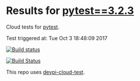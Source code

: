 # Results for [pytest==3.2.3](https://devpi.net/nicoddemus/dev/pytest/3.2.3)

Cloud tests for [pytest](FILL_IN_REPOSITORY_LINK).

Test triggered at: Tue Oct  3 18:48:09 2017

[![Build status](https://travis-ci.org/nicoddemus/devpi-cloud-test-pytest.svg?branch=master)](https://travis-ci.org/nicoddemus/devpi-cloud-test-pytest)

[![Build Status](https://ci.appveyor.com/api/projects/status/v0ls4w1qniyd32yu?svg=true)](https://ci.appveyor.com/project/nicoddemus/devpi-cloud-test-pytest)

This repo uses [devpi-cloud-test](https://github.com/obestwalter/devpi-cloud-test).
